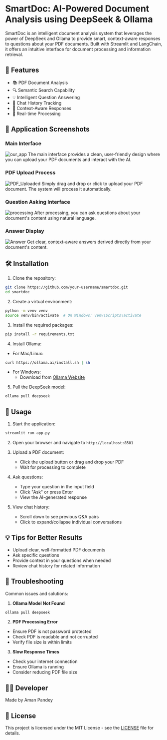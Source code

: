 # SmartDoc: AI-Powered Document Analysis using DeepSeek & Ollama

SmartDoc is an intelligent document analysis system that leverages the power of DeepSeek and Ollama to provide smart, context-aware responses to questions about your PDF documents. Built with Streamlit and LangChain, it offers an intuitive interface for document processing and information retrieval.

## 🌟 Features

- 📚 PDF Document Analysis
- 🔍 Semantic Search Capability
- 💡 Intelligent Question Answering
- 📝 Chat History Tracking
- 🎯 Context-Aware Responses
- 🚀 Real-time Processing

## 📸 Application Screenshots

### Main Interface
![our_app](https://github.com/user-attachments/assets/8ebe7f41-3f16-4cf3-89b0-4e2bf8b9f9e1)
The main interface provides a clean, user-friendly design where you can upload your PDF documents and interact with the AI.

### PDF Upload Process
![PDF_Uploaded](https://github.com/user-attachments/assets/9a9a7dd9-50fc-4b35-83c9-edd43362e81b)
Simply drag and drop or click to upload your PDF document. The system will process it automatically.

### Question Asking Interface
![processing](https://github.com/user-attachments/assets/27695220-c17c-49ab-bf8b-8ac39f7f0edb)
After processing, you can ask questions about your document's content using natural language.

### Answer Display
![Answer](https://github.com/user-attachments/assets/6de4b3a7-517e-44b7-ad61-ec7cb575b4d8)
Get clear, context-aware answers derived directly from your document's content.

## 🛠️ Installation

1. Clone the repository:
```bash
git clone https://github.com/your-username/smartdoc.git
cd smartdoc
```

2. Create a virtual environment:
```bash
python -m venv venv
source venv/bin/activate  # On Windows: venv\Scripts\activate
```

3. Install the required packages:
```bash
pip install -r requirements.txt
```

4. Install Ollama:
- For Mac/Linux:
```bash
curl https://ollama.ai/install.sh | sh
```
- For Windows:
  - Download from [Ollama Website](https://ollama.ai/download/windows)

5. Pull the DeepSeek model:
```bash
ollama pull deepseek
```

## 🚀 Usage

1. Start the application:
```bash
streamlit run app.py
```

2. Open your browser and navigate to `http://localhost:8501`

3. Upload a PDF document:
   - Click the upload button or drag and drop your PDF
   - Wait for processing to complete

4. Ask questions:
   - Type your question in the input field
   - Click "Ask" or press Enter
   - View the AI-generated response

5. View chat history:
   - Scroll down to see previous Q&A pairs
   - Click to expand/collapse individual conversations

## 💡 Tips for Better Results

- Upload clear, well-formatted PDF documents
- Ask specific questions
- Provide context in your questions when needed
- Review chat history for related information

## 🔧 Troubleshooting

Common issues and solutions:

1. **Ollama Model Not Found**
```bash
ollama pull deepseek
```

2. **PDF Processing Error**
- Ensure PDF is not password protected
- Check PDF is readable and not corrupted
- Verify file size is within limits

3. **Slow Response Times**
- Check your internet connection
- Ensure Ollama is running
- Consider reducing PDF file size

## 👨‍💻 Developer

Made by Aman Pandey

## 📄 License

This project is licensed under the MIT License - see the [LICENSE](LICENSE) file for details.

